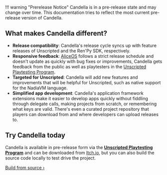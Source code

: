!!! warning "Prerelease Notice"
    Candella is in a pre-release state and may change over time. This documentation tries to reflect the most current pre-release version of Candella.

## What makes Candella different?

- **Release compatibility**: Candella's release cycle syncs up with feature releases of Unscripted and the Ren'Py SDK, respectively.
- **Responsive feedback**: [AliceOS][aliceos] follows a strict release schedule and doesn't update as quickly with bug fixes or improvements, Candella gets feedback from the public as well as playtesters in the [Unscripted Playtesting Program][uvn-beta].
- **Targeted for Unscripted**: Candella will add new features and improvements that will be helpful for Unscripted, such as native support for the NadiaVM language.
- **Simplified app development**: Candella's application framework extensions make it easier to develop apps quickly without fiddling through delegate calls, making projects from scratch, or remembering what keys are valid. There's even a curated project repository that players can download from and where developers can upload releases to.

## Try Candella today

Candella is available in pre-release form via the [**Unscripted Playtesting Program**][uvn-beta] and can be downloaded from [Itch.io][itch], but you can also build the source code locally to test drive the project.

[Build from source &rsaquo;](./01-getting-started/)

[aliceos]: https://aliceos.app
[uvn-beta]: https://beta.unscriptedvn.dev
[itch]: https://marquiskurt.itch.io/candella

